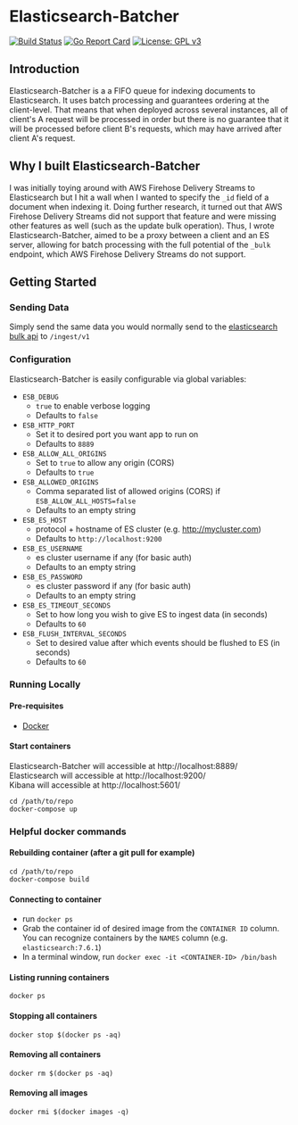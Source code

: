 # Elasticsearch-Batcher

[![Build Status](https://travis-ci.org/shujew/elasticsearch-batcher.svg?branch=master)](https://travis-ci.org/prebid/prebid-server)
[![Go Report Card](https://goreportcard.com/badge/github.com/shujew/elasticsearch-batcher)](https://goreportcard.com/report/github.com/shujew/elasticsearch-batcher)
[![License: GPL v3](https://img.shields.io/badge/License-GPLv3-blue.svg)](https://www.gnu.org/licenses/gpl-3.0)

## Introduction
Elasticsearch-Batcher is a a FIFO queue for indexing documents to Elasticsearch. It uses batch processing and guarantees
ordering at the client-level. That means that when deployed across several instances, all of client's A request will be
processed in order but there is no guarantee that it will be processed before client B's requests, which may have arrived
after client A's request. 

## Why I built Elasticsearch-Batcher
I was initially toying around with AWS Firehose Delivery Streams to Elasticsearch but I hit a wall when I wanted to specify
the `_id` field of a document when indexing it. Doing further research, it turned out that AWS Firehose Delivery Streams did
not support that feature and were missing other features as well (such as the update bulk operation). Thus, I wrote
Elasticsearch-Batcher, aimed to be a proxy between a client and an ES server, allowing for batch processing with the full
potential of the `_bulk` endpoint, which AWS Firehose Delivery Streams do not support.

## Getting Started

### Sending Data

Simply send the same data you would normally send to the [elasticsearch bulk api](https://www.elastic.co/guide/en/elasticsearch/reference/current/docs-bulk.html)
to `/ingest/v1`

### Configuration 

Elasticsearch-Batcher is easily configurable via global variables:

- `ESB_DEBUG`
  - `true` to enable verbose logging 
  - Defaults to `false`
- `ESB_HTTP_PORT`
  - Set it to desired port you want app to run on
  - Defaults to `8889`
- `ESB_ALLOW_ALL_ORIGINS`
  - Set to `true` to allow any origin (CORS) 
  - Defaults to `true`
- `ESB_ALLOWED_ORIGINS`
  - Comma separated list of allowed origins (CORS) if `ESB_ALLOW_ALL_HOSTS=false`
  - Defaults to an empty string
- `ESB_ES_HOST`
  - protocol + hostname of ES cluster (e.g. http://mycluster.com)
  - Defaults to `http://localhost:9200`
- `ESB_ES_USERNAME`
  - es cluster username if any (for basic auth)
  - Defaults to an empty string
- `ESB_ES_PASSWORD`
  - es cluster password if any (for basic auth)
  - Defaults to an empty string
- `ESB_ES_TIMEOUT_SECONDS`
  - Set to how long you wish to give ES to ingest data (in seconds)
  - Defaults to `60`
- `ESB_FLUSH_INTERVAL_SECONDS`
  - Set to desired value after which events should be flushed to ES (in seconds)
  - Defaults to `60`

### Running Locally

#### Pre-requisites
- [Docker](https://www.docker.com/)

#### Start containers
Elasticsearch-Batcher will accessible at http://localhost:8889/ \
Elasticsearch will accessible at http://localhost:9200/ \
Kibana will accessible at http://localhost:5601/

```shell script
cd /path/to/repo
docker-compose up
```

### Helpful docker commands

#### Rebuilding container (after a git pull for example)
```shell script
cd /path/to/repo
docker-compose build
```

#### Connecting to container
- run `docker ps`
- Grab the container id of desired image from the `CONTAINER ID` column. You can recognize containers by the `NAMES` column (e.g. `elasticsearch:7.6.1`)
- In a terminal window, run `docker exec -it <CONTAINER-ID> /bin/bash`

#### Listing running containers
```shell script
docker ps
```

#### Stopping all containers
```shell script
docker stop $(docker ps -aq)
```

#### Removing all containers
```shell script
docker rm $(docker ps -aq)
```

#### Removing all images
```shell script
docker rmi $(docker images -q)
